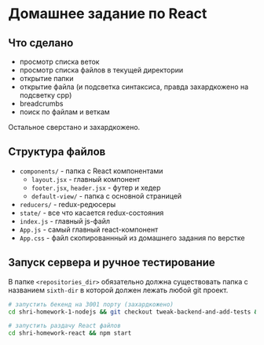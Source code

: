 # Домашнее задание по React

## Что сделано
- просмотр списка веток
- просмотр списка файлов в текущей директории
- открытие папки
- открытие файла (и подсветка синтаксиса, правда захардкожено на подсветку cpp)
- breadcrumbs
- поиск по файлам и веткам

Остальное сверстано и захардкожено.

## Структура файлов
- `components/` - папка с React компонентами
  - `layout.jsx` - главный компонент
  - `footer.jsx`, `header.jsx` - футер и хедер
  - `default-view/` - папка с основной страницей
- `reducers/` - redux-редюсеры
- `state/` - все что касается redux-состояния
- `index.js` - главный js-файл
- `App.js` - самый главный react-компонент
- `App.css` - файл скопированнный из домашнего задания по верстке

## Запуск сервера и ручное тестирование
В папке `<repositories_dir>` обязательно должна существовать папка с названием `sixth-dir` в которой должен лежать любой git проект.

```bash
# запустить бекенд на 3001 порту (захардкожено)
cd shri-homework-1-nodejs && git checkout tweak-backend-and-add-tests && PORT=3001 npm start <repositories_dir>

# запустить раздачу React файлов
cd shri-homework-react && npm start
```